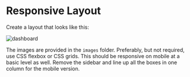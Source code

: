 # Responsive Layout

Create a layout that looks like this:

![dashboard](https://raw.githubusercontent.com/yasinarif1/stowk-coding-challenge/master/dashboard.png)

The images are provided in the `images` folder. Preferably, but not required, use CSS flexbox or CSS grids. This should be responsive on mobile at a basic level as well. Remove the sidebar and line up all the boxes in one column for the mobile version.
